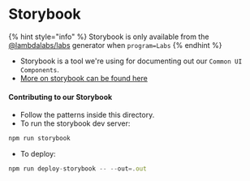 # Storybook

{% hint style="info" %}
Storybook is only available from the [@lambdalabs/labs](https://docs.labs.lambdaschool.com/guides/labs-cli/create-labs-react-spa) generator when `program=Labs`
{% endhint %}

* Storybook is a tool we're using for documenting out our `Common UI Components`.
* [More on storybook can be found here](https://storybook.js.org/docs/guides/guide-react/)

#### Contributing to our Storybook

* Follow the patterns inside this directory.
* To run the storybook dev server:

```javascript
npm run storybook
```

* To deploy:

```javascript
npm run deploy-storybook -- --out=.out
```

